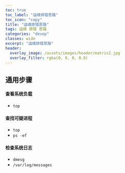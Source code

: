 ```yaml
---
toc: true
toc_label: "运维排错思路"
toc_icon: "copy"
title: "运维排错思路"
tags: 运维 排错 思路
categories: "devop"
classes: wide
excerpt: "运维排错思路"
header:
  overlay_image: /assets/images/header/matrix2.jpg
  overlay_filter: rgba(0, 0, 0, 0.8)
---
```






## 通用步骤






#### 查看系统负载

* `top`




#### 查找可疑进程

* `top`
* `ps -ef`




#### 检查系统日志

* `dmesg`
* `/var/log/messages`
